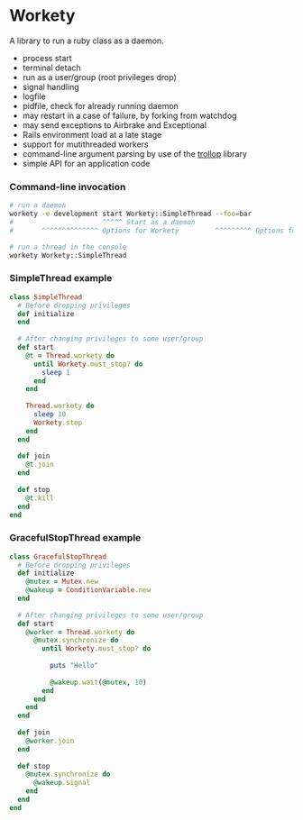 Workety
=======

A library to run a ruby class as a daemon.

* process start
* terminal detach
* run as a user/group (root privileges drop)
* signal handling
* logfile
* pidfile, check for already running daemon
* may restart in a case of failure, by forking from watchdog
* may send exceptions to Airbrake and Exceptional
* Rails environment load at a late stage
* support for mutithreaded workers
* command-line argument parsing by use of the [trollop](http://trollop.rubyforge.org) library
* simple API for an application code


### Command-line invocation

```sh
# run a daemon
workety -e development start Workety::SimpleThread --foo=bar
#                      ^^^^^ Start as a daemon 
#       ^^^^^^^^^^^^^^ Options for Workety         ^^^^^^^^^ Options for the class

# run a thread in the console
workety Workety::SimpleThread
```

### SimpleThread example

```ruby
class SimpleThread
  # Before dropping privileges 
  def initialize
  end
  
  # After changing privileges to some user/group
  def start
    @t = Thread.workety do
      until Workety.must_stop? do
        sleep 1
      end
    end
    
    Thread.workety do
      sleep 10
      Workety.stop
    end
  end
  
  def join
    @t.join
  end
  
  def stop
    @t.kill
  end
end
```

### GracefulStopThread example

```ruby
class GracefulStopThread
  # Before dropping privileges 
  def initialize
    @mutex = Mutex.new
    @wakeup = ConditionVariable.new
  end
  
  # After changing privileges to some user/group
  def start
    @worker = Thread.workety do
      @mutex.synchronize do
        until Workety.must_stop? do
          
          puts "Hello"
          
          @wakeup.wait(@mutex, 10)
        end
      end
    end
  end
  
  def join
    @worker.join
  end
  
  def stop
    @mutex.synchronize do
      @wakeup.signal
    end
  end
end
```
